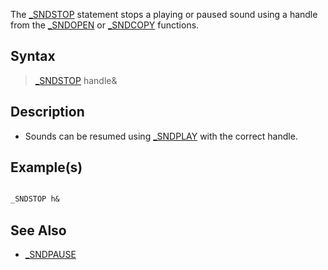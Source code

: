 The [_SNDSTOP](_SNDSTOP) statement stops a playing or paused sound using a handle from the [_SNDOPEN](_SNDOPEN) or [_SNDCOPY](_SNDCOPY) functions.

## Syntax

> [_SNDSTOP](_SNDSTOP) handle&

## Description

* Sounds can be resumed using [_SNDPLAY](_SNDPLAY) with the correct handle.

## Example(s)

```vb

_SNDSTOP h& 

```

## See Also

* [_SNDPAUSE](_SNDPAUSE)
